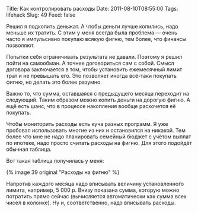 Title: Как контролировать расходы
Date: 2011-08-10T08:55:00
Tags: lifehack
Slug: 49
Feed: false

Решил я подкопить деньжат. А чтобы деньги лучше копились, надо меньше их тратить. С этим у меня всегда была проблема — очень часто я импульсивно покупаю всякую фигню, тем более, что финансы позволяют.

Попытки себя ограничивать результата не давали. Поэтому я решил пойти на самообман. А точнее договориться сам с собой. Смысл договора заключается в том, чтобы установить ежемесячный лимит трат и не превышать его. Это позволяет иногда всё-таки покупать фигню, но делать это более разумно.

Важно то, что сумма, оставшаяся с предыдущего месяца переходит на следующий. Таким образом можно копить деньги на дорогую фигню. А ещё есть шанс, что в процессе накопления вообще расхочется её покупать.

Чтобы мониторить расходы есть куча разных программ. Я уже пробовал использовать многие из них и остановился на никакой. Тем более что мне не надо планировать семейный бюджет с учётом выплат по ипотеке, надо просто считать расходы на фигню. Для этого подойдёт обычная таблица.

Вот такая таблица получилась у меня:

{% image 39 original "Расходы на фигню" %}

Напротив каждого месяца надо вписывать величину установленного лимита, например, 5 000 р. Внизу показана сумма, которую можно потратить прямо сейчас (вычисляется автоматически как сумма всех чисел в колонке). Ну и, соответственно, надо вписывать расходы.
